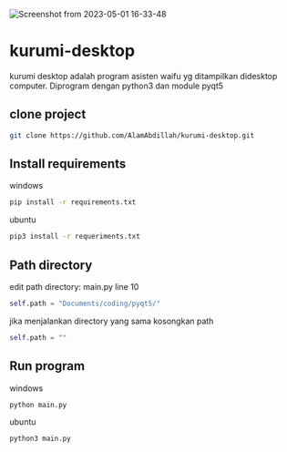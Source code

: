 ![Screenshot from 2023-05-01 16-33-48](https://user-images.githubusercontent.com/115331322/235435627-57f239ff-5a4d-4ded-ba48-12edde362a94.png)

# kurumi-desktop
kurumi desktop adalah program asisten waifu yg ditampilkan didesktop computer.
Diprogram dengan python3 dan module pyqt5

## clone project
```sh
git clone https://github.com/AlamAbdillah/kurumi-desktop.git
```

## Install requirements
windows
```sh
pip install -r requirements.txt
```
ubuntu
```sh
pip3 install -r requeriments.txt
```
## Path directory
edit path directory: main.py line 10 </br>
```python
self.path = "Documents/coding/pyqt5/"
```
jika menjalankan directory yang sama kosongkan path 
```python
self.path = ""
```

## Run program
windows
```sh
python main.py
```
ubuntu
```sh
python3 main.py
```
